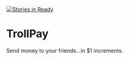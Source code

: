 [![Stories in Ready](https://badge.waffle.io/TrollPay/TrollPay.png?label=ready&title=Ready)](https://waffle.io/TrollPay/TrollPay)
# TrollPay
Send money to your friends...in $1 increments.
